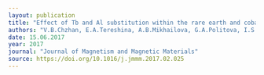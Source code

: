 ```yaml
---
layout: publication
title: "Effect of Tb and Al substitution within the rare earth and cobalt sublattices on magnetothermal properties of Dy<sub>0.5</sub>Ho<sub>0.5</sub>Co<sub>2</sub>"
authors: "V.B.Chzhan, E.A.Tereshina, A.B.Mikhailova, G.A.Politova, I.S.Tereshina, V.I.Kozlov, J.Cwik, K.Nenkov, O.A. Alekseeva, A.V.Filimonov"
date: 15.06.2017
year: 2017
journal: "Journal of Magnetism and Magnetic Materials"
source: https://doi.org/10.1016/j.jmmm.2017.02.025
---
```

